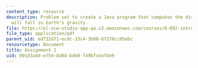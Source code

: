 ```yaml
---
content_type: resource
description: Problem set to create a Java program that computes the distance an object
  will fall in Earth's gravity.
file: https://ol-ocw-studio-app-qa.s3.amazonaws.com/courses/6-092-introduction-to-programming-in-java-january-iap-2010/091d3a4de7548a04bde0f49bfceafde9_MIT6_092IAP10_assn01.pdf
file_type: application/pdf
parent_uid: ed732d71-ecdc-33c4-3b00-672f8cc05ebc
resourcetype: Document
title: Assignment 1
uid: 091d3a4d-e754-8a04-bde0-f49bfceafde9
---
```

